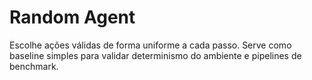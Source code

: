 # Random Agent

Escolhe ações válidas de forma uniforme a cada passo. Serve como baseline simples para validar determinismo do ambiente e pipelines de benchmark.
